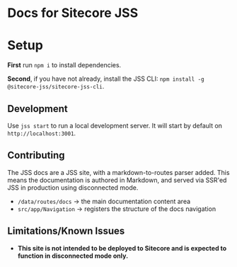 # Docs for Sitecore JSS

# Setup

**First** run `npm i` to install dependencies.

**Second**, if you have not already, install the JSS CLI: `npm install -g @sitecore-jss/sitecore-jss-cli`.

## Development

Use `jss start` to run a local development server. It will start by default on `http://localhost:3001`.

## Contributing

The JSS docs are a JSS site, with a markdown-to-routes parser added. This means the documentation is authored in Markdown, and served via SSR'ed JSS in production using disconnected mode.

* `/data/routes/docs` -> the main documentation content area
* `src/app/Navigation` -> registers the structure of the docs navigation

## Limitations/Known Issues

* **This site is not intended to be deployed to Sitecore and is expected to function in disconnected mode only.**
